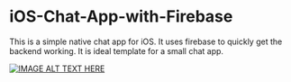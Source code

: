 # iOS-Chat-App-with-Firebase
This is a simple native chat app for iOS. It uses firebase to quickly get the backend working. It is ideal template for a small chat app.

[![IMAGE ALT TEXT HERE](https://img.youtube.com/vi/5DTDES-aq0k/0.jpg)](https://youtu.be/5DTDES-aq0k)
